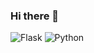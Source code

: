 ### Hi there 👋

<!--
**PunRabbit/PunRabbit** is a ✨ _special_ ✨ repository because its `README.md` (this file) appears on your GitHub profile.

Here are some ideas to get you started:

- 🔭 I’m currently working on ...
- 🌱 I’m currently learning ...
- 👯 I’m looking to collaborate on ...
- 🤔 I’m looking for help with ...
- 💬 Ask me about ...
- 📫 How to reach me: ...
- 😄 Pronouns: ...
- ⚡ Fun fact: ...
-->


<img alt="Flask" src ="https://img.shields.io/badge/Flask-000000.svg?&style=for-the-badge&logo=Flask&logoColor=white"/>
<img alt="Python" src ="https://img.shields.io/badge/Python-3776AB.svg?&style=for-the-badge&logo=Python&logoColor=black"/>

